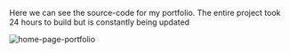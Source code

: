 Here we can see the source-code for my portfolio.
The entire project took 24 hours to build but is constantly being updated

![home-page-portfolio](https://github.com/kyliegrass/kyliegrass.github.io/assets/91041358/04170668-8483-4121-8021-cbcbaa341ef4)
